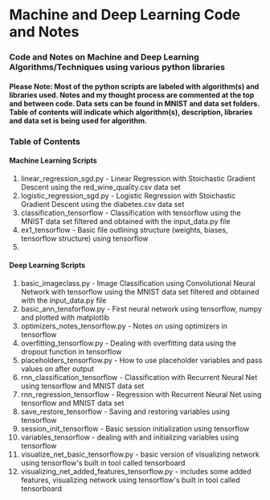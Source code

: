 # Machine and Deep Learning Code and Notes
### Code and Notes on Machine and Deep Learning Algorithms/Techniques using various python libraries
#### Please Note:  Most of the python scripts are labeled with algorithm(s) and libraries used.  Notes and my thought process are commented at the top and between code.  Data sets can be found in MNIST and data set folders.  Table of contents will indicate which algorithm(s), description, libraries and data set is being used for algorithm.
### Table of Contents
#### Machine Learning Scripts
1. linear_regression_sgd.py - Linear Regression with Stoichastic Gradient Descent using the red_wine_quality.csv data set
2. logistic_regression_sgd.py - Logistic Regression with Stoichastic Gradient Descent using the diabetes.csv data set
3. classification_tensorflow - Classification with tensorflow using the MNIST data set filtered and obtained with the input_data.py file
4. ex1_tensorflow - Basic file outlining structure (weights, biases, tensorflow structure) using tensorflow
5. 
#### Deep Learning Scripts
1. basic_imageclass.py - Image Classification using Convolutional Neural Network with tensorflow using the MNIST data set filtered and obtained with the input_data.py file
2. basic_ann_tensforflow.py - First neural network using tensorflow, numpy and plotted with matplotlib
3. optimizers_notes_tensorflow.py - Notes on using optimizers in tensorflow
4. overfitting_tensorflow.py - Dealing with overfitting data using the dropout function in tensorflow
5. placeholders_tensorflow.py - How to use placeholder variables and pass values on after output
6. rnn_classification_tensorflow - Classification with Recurrent Neural Net using tensorflow and MNIST data set
7. rnn_regression_tensorflow - Regression with Recurrent Neural Net using tensorflow and MNIST data set
8. save_restore_tensorflow - Saving and restoring variables using tensorflow
9. session_init_tensorflow - Basic session initialization using tensorflow
10. variables_tensorflow - dealing with and initializing variables using tensorflow
11. visualize_net_basic_tensorflow.py - basic version of visualizing network using tensorflow's built in tool called tensorboard
12. visualizing_net_added_features_tensorflow.py - includes some added features, visualizing network using tensorflow's built in tool called tensorboard
